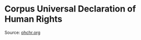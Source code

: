 # Corpus Universal Declaration of Human Rights

Source: [ohchr.org](https://www.ohchr.org/EN/UDHR/Pages/SearchByLang.aspx)
